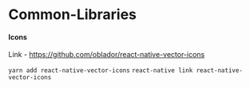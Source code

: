 # Common-Libraries

#### Icons

Link - https://github.com/oblador/react-native-vector-icons

```yarn add react-native-vector-icons```
```react-native link react-native-vector-icons```
